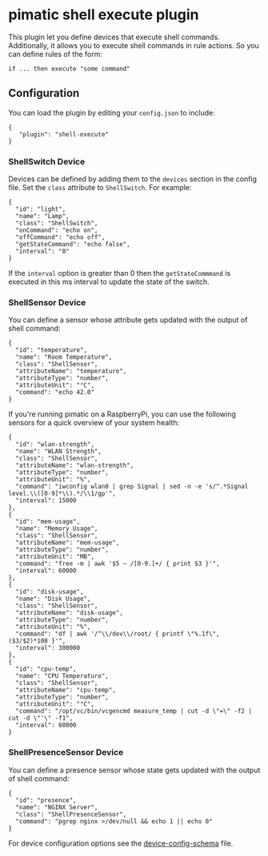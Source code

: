 pimatic shell execute plugin
=======================
This plugin let you define devices that execute shell commands. Additionally, it allows you
to execute shell commands in rule actions. So you can define rules of the form:

    if ... then execute "some command"

Configuration
-------------
You can load the plugin by editing your `config.json` to include:

    { 
       "plugin": "shell-execute"
    }

### ShellSwitch Device

Devices can be defined by adding them to the `devices` section in the config file.
Set the `class` attribute to `ShellSwitch`. For example:

    { 
      "id": "light",
      "name": "Lamp",
      "class": "ShellSwitch", 
      "onCommand": "echo on",
      "offCommand": "echo off",
      "getStateCommand": "echo false",
      "interval": "0"
    }

If the `interval` option is greater than 0 then the `getStateCommmand` is executed in this ms interval to
update the state of the switch. 

### ShellSensor Device

You can define a sensor whose attribute gets updated with the output of shell command:

    { 
      "id": "temperature",
      "name": "Room Temperature",
      "class": "ShellSensor", 
      "attributeName": "temperature",
      "attributeType": "number",
      "attributeUnit": "°C",
      "command": "echo 42.0"
    }

If you're running pimatic on a RaspberryPi, you can use the following sensors for a quick overview of your system health:

    {
      "id": "wlan-strength",
      "name": "WLAN Strength",
      "class": "ShellSensor",
      "attributeName": "wlan-strength",
      "attributeType": "number",
      "attributeUnit": "%",
      "command": "iwconfig wlan0 | grep Signal | sed -n -e 's/^.*Signal level.\\([0-9]*\\).*/\\1/gp'",
      "interval": 15000
    },
    {
      "id": "mem-usage",
      "name": "Memory Usage",
      "class": "ShellSensor",
      "attributeName": "mem-usage",
      "attributeType": "number",
      "attributeUnit": "MB",
      "command": "free -m | awk '$5 ~ /[0-9.]+/ { print $3 }'",
      "interval": 60000
    },
    {
      "id": "disk-usage",
      "name": "Disk Usage",
      "class": "ShellSensor",
      "attributeName": "disk-usage",
      "attributeType": "number",
      "attributeUnit": "%",
      "command": "df | awk '/^\\/dev\\/root/ { printf \"%.1f\", ($3/$2)*100 }'",
      "interval": 300000
    },
    {
      "id": "cpu-temp",
      "name": "CPU Temperature",
      "class": "ShellSensor",
      "attributeName": "cpu-temp",
      "attributeType": "number",
      "attributeUnit": "°C",
      "command": "/opt/vc/bin/vcgencmd measure_temp | cut -d \"=\" -f2 | cut -d \"'\" -f1",
      "interval": 60000
    }

### ShellPresenceSensor Device

You can define a presence sensor whose state gets updated with the output of shell command:

    {
      "id": "presence",
      "name": "NGINX Server",
      "class": "ShellPresenceSensor",
      "command": "pgrep nginx >/dev/null && echo 1 || echo 0"
    }

For device configuration options see the [device-config-schema](device-config-schema.coffee) file.

